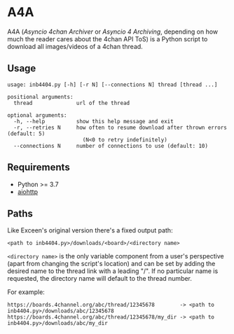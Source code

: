 # A4A

A4A (*Asyncio 4chan Archiver* or *Asyncio 4 Archiving*, depending on how much the reader cares about the 4chan API ToS) is a Python script to download all images/videos of a 4chan thread.

## Usage

```
usage: inb4404.py [-h] [-r N] [--connections N] thread [thread ...]

positional arguments:
  thread              url of the thread

optional arguments:
  -h, --help          show this help message and exit
  -r, --retries N     how often to resume download after thrown errors (default: 5)
                        (N<0 to retry indefinitely)  
  --connections N     number of connections to use (default: 10)
```

## Requirements

* Python >= 3.7
* [aiohttp](https://aiohttp.readthedocs.io/en/stable/)

## Paths

Like Exceen's original version there's a fixed output path:

```
<path to inb4404.py>/downloads/<board>/<directory name>
```

`<directory name>` is the only variable component from a user's perspective (apart from changing the script's location) and can be set by adding the desired name to the thread link with a leading "/". If no particular name is requested, the directory name will default to the thread number.

For example:

```
https://boards.4channel.org/abc/thread/12345678        -> <path to inb4404.py>/downloads/abc/12345678
https://boards.4channel.org/abc/thread/12345678/my_dir -> <path to inb4404.py>/downloads/abc/my_dir
```